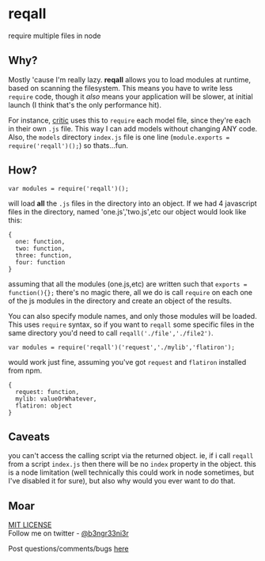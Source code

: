 reqall
======

require multiple files in node
## Why?

Mostly 'cause I'm really lazy. __reqall__ allows you to load modules at
runtime, based on scanning the filesystem. This means you have to write
less `require` code, though it _also_ means your application will be slower,
at initial launch (I think that's the only performance hit).

For instance, [critic](https://github.com/b3ngr33ni3r/critic) uses this to
`require` each model file, since they're each in their own `.js` file. This
way I can add models without changing ANY code. Also, the `models` directory
`index.js` file is one line (`module.exports = require('reqall')();`) so thats...fun.

## How?

```
var modules = require('reqall')();
```

will load __all__ the `.js` files in the directory into an object. If we had
4 javascript files in the directory, named 'one.js','two.js',etc our object
would look like this: 

```
{
  one: function,
  two: function,
  three: function,
  four: function
}
```

assuming that all the modules (one.js,etc) are written such that `exports = function(){};`
there's no magic there, all we do is call `require` on each one of the js modules in the
directory and create an object of the results.

You can also specify module names, and only those modules will be loaded. This uses
`require` syntax, so if you want to `reqall` some specific files in the same directory
you'd need to call `reqall('./file','./file2')`. 

```
var modules = require('reqall')('request','./mylib','flatiron');
```

would work just fine, assuming you've got `request` and `flatiron` installed
from npm. 

```
{
  request: function,
  mylib: valueOrWhatever,
  flatiron: object
}
```

## Caveats

you can't access the calling script via the returned object. ie, if i call `reqall` from
a script `index.js` then there will be no `index` property in the object. this is a node
limitation (well technically this could work in node sometimes, but I've disabled it for sure),
but also why would you ever want to do that.


## Moar

[MIT LICENSE](https://github.com/b3ngr33ni3r/reqall/blob/master/LICENSE)  
Follow me on twitter - [@b3ngr33ni3r](https://twitter.com/b3ngr33ni3r)  
  
Post questions/comments/bugs [here](https://github.com/b3ngr33ni3r/reqall/issues)
